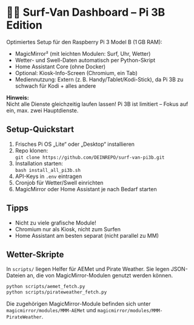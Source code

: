# 🏄‍♂️ Surf-Van Dashboard – Pi 3B Edition

Optimiertes Setup für den Raspberry Pi 3 Model B (1 GB RAM):

- MagicMirror² (mit leichten Modulen: Surf, Uhr, Wetter)
- Wetter- und Swell-Daten automatisch per Python-Skript
- Home Assistant Core (ohne Docker)
- Optional: Kiosk-Info-Screen (Chromium, ein Tab)
- Mediennutzung: Extern (z. B. Handy/Tablet/Kodi-Stick), da Pi 3B zu schwach für Kodi + alles andere

**Hinweis:**  
Nicht alle Dienste gleichzeitig laufen lassen! Pi 3B ist limitiert – Fokus auf ein, max. zwei Hauptdienste.

## **Setup-Quickstart**

1. Frisches Pi OS „Lite“ oder „Desktop“ installieren  
2. Repo klonen:  
   `git clone https://github.com/DEINREPO/surf-van-pi3b.git`
3. Installation starten:  
   `bash install_all_pi3b.sh`
4. API-Keys in `.env` eintragen  
5. Cronjob für Wetter/Swell einrichten  
6. MagicMirror oder Home Assistant je nach Bedarf starten

## **Tipps**
- Nicht zu viele grafische Module!
- Chromium nur als Kiosk, nicht zum Surfen
- Home Assistant am besten separat (nicht parallel zu MM)

## Wetter-Skripte

In `scripts/` liegen Helfer für AEMet und Pirate Weather. Sie legen JSON-Dateien an,
die von MagicMirror-Modulen genutzt werden können.

```bash
python scripts/aemet_fetch.py
python scripts/pirateweather_fetch.py
```

Die zugehörigen MagicMirror-Module befinden sich unter
`magicmirror/modules/MMM-AEMet` und `magicmirror/modules/MMM-PirateWeather`.
